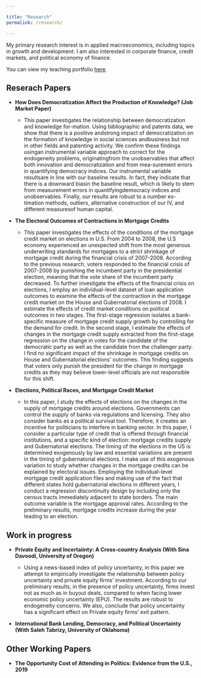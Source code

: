 ```yaml
---

title: "Research"
permalink: /research/

---
```

My primary research interest is in applied macroeconomics, including topics in growth and development. I am also interested in corporate finance, credit markets, and political economy of finance.

You can view my teaching portfolio [here](/files/pdf/teaching/Portfolio.pdf).

## Reserach Papers
- **How Does Democratization Affect the Production of Knowledge? (Job Market Paper)**
    - This paper investigates the relationship between democratization and knowledge for-mation. Using bibliographic and patents data, we show that there is a positive andstrong impact of democratization on the formation of knowledge in social sciences andbusiness but not in other fields and patenting activity. We confirm these findings usingan instrumental variable approach to correct for the endogeneity problems, originatingfrom the unobservables that affect both innovation and democratization and from mea-surement errors in quantifying democracy indices. Our instrumental variable resultsare in line with our baseline results. In fact, they indicate that there is a downward biasin the baseline result, which is likely to stem from measurement errors in quantifyingdemocracy indices and unobservables. Finally, our results are robust to a number es-timation methods, outliers, alternative construction of our IV, and different measuresof human capital.

- **The Electoral Outcomes of Contractions in Mortgage Credits** 
  - This paper investigates the effects of the conditions of the mortgage credit market on elections in U.S. From 2004 to 2008, the U.S economy experienced an unexpected shift from the most generous underwriting standards for mortgages to a strict shrinkage of mortgage credit during the financial crisis of 2007-2008. According to the previous research, voters responded to the financial crisis of 2007-2008 by punishing the incumbent party in the presidential election, meaning that the vote share of the incumbent party decreased. To further investigate the effects of the financial crisis on elections, I employ an individual-level dataset of loan application outcomes to examine the effects of the contraction in the mortgage credit market on the House and Gubernatorial elections of 2008. I estimate the effects of credit market conditions on political outcomes in two stages. The first-stage regression isolates a bank-specific measure of mortgage credit supply growth by controlling for the demand for credit. In the second stage, I estimate the effects of changes in the mortgage credit supply extracted from the first-stage regression on the change in votes for the candidate of the democratic party as well as the candidate from the challenger party. I find no significant impact of the shrinkage in mortgage credits on House and Gubernatorial elections' outcomes. This finding suggests that voters only punish the president for the change in mortgage credits as they may believe lower-level officials are not responsible for this shift.

- **Elections, Political Races, and Mortgage Credit Market** 
    - In this paper, I study the effects of elections on the changes in the supply of mortgage credits around elections.  Governments can control the supply of banks via regulations and licensing. They also consider banks as a political survival tool. Therefore, it creates an incentive for politicians to interfere in banking sector.  In this paper, I consider a particular  type  of  credit  that  is  offered  through  financial  institutions,  and  a  specific kind of election:  mortgage credits supply and Gubernatorial elections.  The timing of the elections in the US is determined exogenously by law and essential variations are present in the timing of gubernatorial elections.  I make use of this exogenous variation to study whether changes in the mortgage credits can be explained by electoral issues. Employing  the  individual-level  mortgage  credit  application  files  and  making  use  of the fact that different states hold gubernatorial elections in different years, I conduct a regression discontinuity design by including only the census tracts immediately adjacent to  state  borders.   The  main  outcome  variable  is  the  mortgage  approval  rates.   According to the preliminary results, mortgage credits increase during the year leading to an election.

## Work in progress
- **Private Equity and Incertaiinty: A Cross-country Analysis (With Sina Davoodi, University of Oregon)** 
    - Using a news-based index of policy uncertainty, in this paper we attempt to empirically investigate the relationship between policy uncertainty and  private equity firms’ investment. According to our preliminary results, in the presence of policy uncertainty, firms invest not as much as in buyout deals, compared to when facing lower economic policy uncertainty (EPU). The results are robust to endogeneity concerns. We also, conclude that policy uncertainty has a significant effect on Private equity firms’ exit pattern.

- **International Bank Lending, Democracy, and Political Uncertainty (With Saleh Tabrizy, University of Oklahoma)**

## Other Working Papers
- **The Opportunity Cost of Attending in Politics: Evidence from the U.S., 2019**


